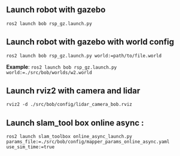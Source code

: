 ## Launch robot with gazebo
`ros2 launch bob rsp_gz.launch.py`
## Launch robot with gazebo with world config
`ros2 launch bob rsp_gz.launch.py world:=path/to/file.world`

**Example**: `ros2 launch bob rsp_gz.launch.py world:=./src/bob/worlds/w2.world`
## Launch rviz2 with camera and lidar
`rviz2 -d ./src/bob/config/lidar_camera_bob.rviz`
## Launch slam_tool box online async :
`ros2 launch slam_toolbox online_async_launch.py params_file:=./src/bob/config/mapper_params_online_async.yaml use_sim_time:=true`